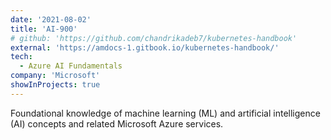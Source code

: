 ```yaml
---
date: '2021-08-02'
title: 'AI-900'
# github: 'https://github.com/chandrikadeb7/kubernetes-handbook'
external: 'https://amdocs-1.gitbook.io/kubernetes-handbook/'
tech:
  - Azure AI Fundamentals
company: 'Microsoft'
showInProjects: true
---
```


Foundational knowledge of machine learning (ML) and artificial intelligence (AI) concepts and related Microsoft Azure services.
